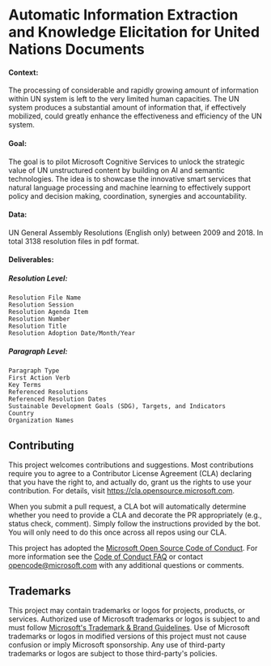 # Automatic Information Extraction and Knowledge Elicitation for United Nations Documents

#### Context: 
The processing of considerable and rapidly growing amount of information within UN system is left to the very limited human capacities. The UN system produces a substantial amount of information that, if effectively mobilized, could greatly enhance the effectiveness and efficiency of the UN system.

#### Goal: 
The goal is to pilot Microsoft Cognitive Services to unlock the strategic value of UN unstructured content by building on AI and semantic technologies. The idea is to showcase the innovative smart services that natural language processing and machine learning to effectively support policy and decision making, coordination, synergies and accountability.

#### Data: 
UN General Assembly Resolutions (English only) between 2009 and 2018. In total 3138 resolution files in pdf format.

#### Deliverables:
##### Resolution Level:
	Resolution File Name
	Resolution Session 
	Resolution Agenda Item
	Resolution Number
	Resolution Title
	Resolution Adoption Date/Month/Year

##### Paragraph Level:
	Paragraph Type
	First Action Verb
	Key Terms
	Referenced Resolutions
	Referenced Resolution Dates
	Sustainable Development Goals (SDG), Targets, and Indicators
	Country
	Organization Names


## Contributing

This project welcomes contributions and suggestions.  Most contributions require you to agree to a
Contributor License Agreement (CLA) declaring that you have the right to, and actually do, grant us
the rights to use your contribution. For details, visit https://cla.opensource.microsoft.com.

When you submit a pull request, a CLA bot will automatically determine whether you need to provide
a CLA and decorate the PR appropriately (e.g., status check, comment). Simply follow the instructions
provided by the bot. You will only need to do this once across all repos using our CLA.

This project has adopted the [Microsoft Open Source Code of Conduct](https://opensource.microsoft.com/codeofconduct/).
For more information see the [Code of Conduct FAQ](https://opensource.microsoft.com/codeofconduct/faq/) or
contact [opencode@microsoft.com](mailto:opencode@microsoft.com) with any additional questions or comments.

## Trademarks

This project may contain trademarks or logos for projects, products, or services. Authorized use of Microsoft 
trademarks or logos is subject to and must follow 
[Microsoft's Trademark & Brand Guidelines](https://www.microsoft.com/en-us/legal/intellectualproperty/trademarks/usage/general).
Use of Microsoft trademarks or logos in modified versions of this project must not cause confusion or imply Microsoft sponsorship.
Any use of third-party trademarks or logos are subject to those third-party's policies.
